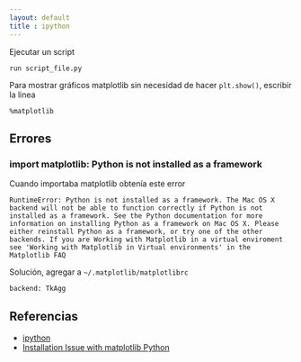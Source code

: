 ```yaml
---
layout: default
title : ipython
---
```


Ejecutar un script

    run script_file.py

Para mostrar gráficos matplotlib sin necesidad de hacer `plt.show()`, escribir la linea

    %matplotlib

## Errores

### import matplotlib: Python is not installed as a framework

Cuando importaba matplotlib obtenía este error

    RuntimeError: Python is not installed as a framework. The Mac OS X backend will not be able to function correctly if Python is not installed as a framework. See the Python documentation for more information on installing Python as a framework on Mac OS X. Please either reinstall Python as a framework, or try one of the other backends. If you are Working with Matplotlib in a virtual enviroment see 'Working with Matplotlib in Virtual environments' in the Matplotlib FAQ

Solución, agregar a `~/.matplotlib/matplotlibrc`

    backend: TkAgg

## Referencias

* [ipython](http://ipython.org/)
* [Installation Issue with matplotlib Python](http://stackoverflow.com/questions/21784641/installation-issue-with-matplotlib-python)
